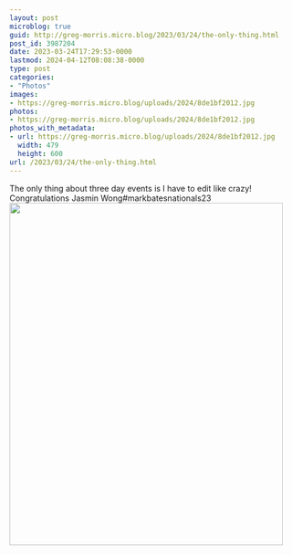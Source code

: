 ```yaml
---
layout: post
microblog: true
guid: http://greg-morris.micro.blog/2023/03/24/the-only-thing.html
post_id: 3987204
date: 2023-03-24T17:29:53-0000
lastmod: 2024-04-12T08:08:38-0000
type: post
categories:
- "Photos"
images:
- https://greg-morris.micro.blog/uploads/2024/8de1bf2012.jpg
photos:
- https://greg-morris.micro.blog/uploads/2024/8de1bf2012.jpg
photos_with_metadata:
- url: https://greg-morris.micro.blog/uploads/2024/8de1bf2012.jpg
  width: 479
  height: 600
url: /2023/03/24/the-only-thing.html
---
```


The only thing about three day events is I have to edit like crazy! Congratulations Jasmin Wong#markbatesnationals23<img src="uploads/2024/8de1bf2012.jpg" width="479" height="600" alt="">
